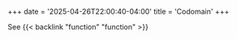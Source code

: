 +++
date = '2025-04-26T22:00:40-04:00'
title = 'Codomain'
+++

See {{< backlink "function" "function" >}}

